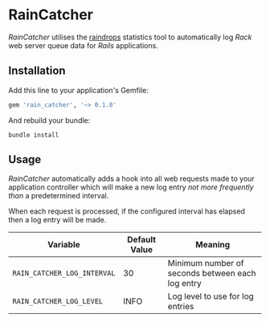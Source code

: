 # RainCatcher

_RainCatcher_ utilises the [raindrops](https://bogomips.org/raindrops/) statistics tool to automatically log _Rack_ web server queue data for _Rails_ applications.

## Installation

Add this line to your application's Gemfile:

```ruby
gem 'rain_catcher', '~> 0.1.0'
```

And rebuild your bundle:
```
bundle install
```

## Usage

_RainCatcher_ automatically adds a hook into all web requests made to your application controller which will make a new log entry _not more frequently than_ a predetermined interval.

When each request is processed, if the configured interval has elapsed then a log entry will be made.

| Variable | Default Value | Meaning |
|-|-|-|
| `RAIN_CATCHER_LOG_INTERVAL` | 30 | Minimum number of seconds between each log entry |
| `RAIN_CATCHER_LOG_LEVEL` | INFO | Log level to use for log entries |
